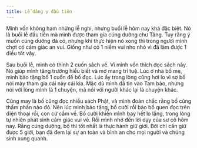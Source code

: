 ```yaml
---
title: Lễ dâng y đầu tiên
---
```


Mình vốn không ham những lễ nghi, nhưng buổi lễ hôm nay khá đặc biệt. Nó là buổi lễ đầu tiên mà mình được tham gia cúng dường chư Tăng. Tuy rằng ý muốn cúng dường đã có, nhưng khi thực hiện nó xong thì trong người mình chợt có cảm giác an vui. Giống như có 1 niềm vui nho nhỏ vì đã làm được 1 điều tốt vậy.

Sau buổi lễ, mình có thỉnh 2 cuốn sách về. Vì mình vốn thích đọc sách này. Nó giúp mình tăng trưởng hiểu biết và mở mang trí tuệ. Lúc ở nhà bố mẹ, mình bảo tặng bố 1 cuốn để bố đọc. Lúc ấy trong lòng cũng hơi lo vì sợ bố nói mày tham gia cái này cái kia. Mặc dù mình đã tin vào Tam bảo, nhưng nói với lòng mình là 1 chuyện, mà nói với người khác lại là chuyện khác.

Cũng may là bố cũng đọc nhiều sách Phật, và mình đoán chắc rằng bố cũng thấm phần nào đó. Nên lúc mình bảo tặng, bố cười rồi bảo bố quen đọc trên điện thoại rồi, con cứ cầm về. Bố cười khiến mình bay hết lo lắng, trong lòng tự nhiên phát sinh cảm giác vui vẻ. Rồi mình nhớ đến lời dạy của sư cô hôm nay. Rằng cúng dường, bố thì tốt nhất là thực hành giữ giới. Bởi chỉ cần giữ được 5 giới, bạn đã đem lại sự an toàn và bình an cho mọi người và chúng sinh xung quanh.